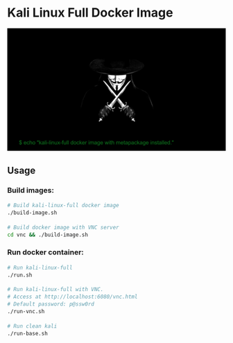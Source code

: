 #  Kali Linux Full Docker Image

![Kali image with kali-linux-full metapackage installed.](v.jpg)

## Usage

### Build images:

```sh
# Build kali-linux-full docker image
./build-image.sh

# Build docker image with VNC server
cd vnc && ./build-image.sh
```

### Run docker container:

```sh
# Run kali-linux-full
./run.sh

# Run kali-linux-full with VNC. 
# Access at http://localhost:6080/vnc.html
# Default password: p@ssw0rd
./run-vnc.sh

# Run clean kali
./run-base.sh
```

